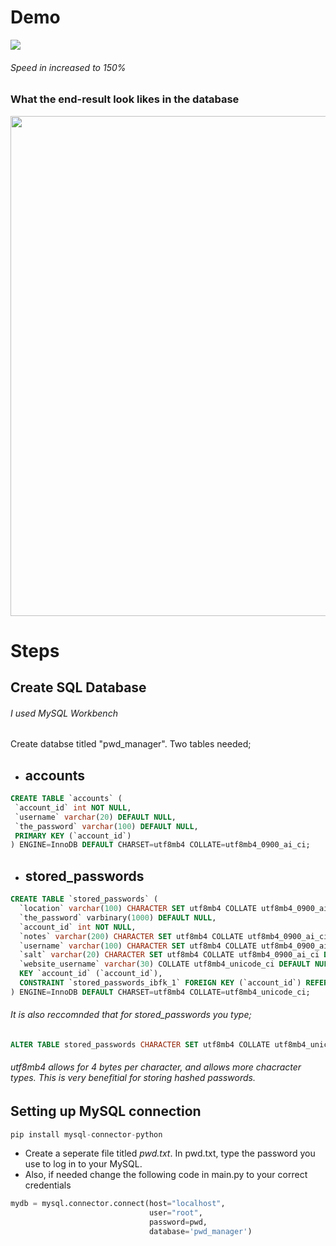  # Demo
 <image src= "https://github.com/ShaneWD/PasswordManager/blob/master/pwd_Manager(demo-gif).gif">

 ###### Speed in increased to 150%
 ### What the end-result look likes in the database
 <image src = "https://github.com/ShaneWD/PasswordManager/blob/master/pwd_end_result.png" width = 800>
 
 # Steps
 ## Create SQL Database 
 ###### I used MySQL Workbench 
 Create databse titled "pwd_manager". 
 Two tables needed; 
 - ## accounts
 ```sql
 CREATE TABLE `accounts` (
  `account_id` int NOT NULL,
  `username` varchar(20) DEFAULT NULL,
  `the_password` varchar(100) DEFAULT NULL,
  PRIMARY KEY (`account_id`)
) ENGINE=InnoDB DEFAULT CHARSET=utf8mb4 COLLATE=utf8mb4_0900_ai_ci;
 ```
 - ## stored_passwords
```sql
CREATE TABLE `stored_passwords` (
  `location` varchar(100) CHARACTER SET utf8mb4 COLLATE utf8mb4_0900_ai_ci NOT NULL,
  `the_password` varbinary(1000) DEFAULT NULL,
  `account_id` int NOT NULL,
  `notes` varchar(200) CHARACTER SET utf8mb4 COLLATE utf8mb4_0900_ai_ci DEFAULT NULL,
  `username` varchar(100) CHARACTER SET utf8mb4 COLLATE utf8mb4_0900_ai_ci DEFAULT NULL,
  `salt` varchar(20) CHARACTER SET utf8mb4 COLLATE utf8mb4_0900_ai_ci DEFAULT NULL,
  `website_username` varchar(30) COLLATE utf8mb4_unicode_ci DEFAULT NULL,
  KEY `account_id` (`account_id`),
  CONSTRAINT `stored_passwords_ibfk_1` FOREIGN KEY (`account_id`) REFERENCES `accounts` (`account_id`)
) ENGINE=InnoDB DEFAULT CHARSET=utf8mb4 COLLATE=utf8mb4_unicode_ci;
```
###### It is also reccomnded that for *stored_passwords* you type;
```sql 
ALTER TABLE stored_passwords CHARACTER SET utf8mb4 COLLATE utf8mb4_unicode_ci;
```
###### utf8mb4 allows for 4 bytes per character, and allows more chacracter types. This is very benefitial for storing hashed passwords. 
## Setting up MySQL connection
```python
pip install mysql-connector-python
```
- Create a seperate file titled *pwd.txt*. In pwd.txt, type the password you use to log in to your MySQL.
- Also, if needed change the following code in main.py to your correct credentials
```python
mydb = mysql.connector.connect(host="localhost",
                               user="root",
                               password=pwd,
                               database='pwd_manager')
```
